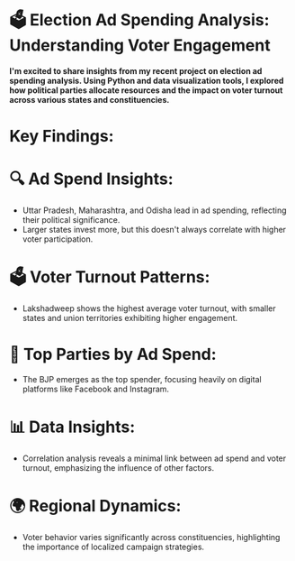 # 🗳️ Election Ad Spending Analysis: Understanding Voter Engagement

#### I'm excited to share insights from my recent project on election ad spending analysis. Using Python and data visualization tools, I explored how political parties allocate resources and the impact on voter turnout across various states and constituencies.

# Key Findings:

# 🔍 Ad Spend Insights:

* Uttar Pradesh, Maharashtra, and Odisha lead in ad spending, reflecting their political significance.
* Larger states invest more, but this doesn't always correlate with higher voter participation.

# 🗳️ Voter Turnout Patterns:

* Lakshadweep shows the highest average voter turnout, with smaller states and union territories exhibiting higher engagement.

# 🎯 Top Parties by Ad Spend:

* The BJP emerges as the top spender, focusing heavily on digital platforms like Facebook and Instagram.

# 📊 Data Insights:

* Correlation analysis reveals a minimal link between ad spend and voter turnout, emphasizing the influence of other factors.

# 🌍 Regional Dynamics:

* Voter behavior varies significantly across constituencies, highlighting the importance of localized campaign strategies.
